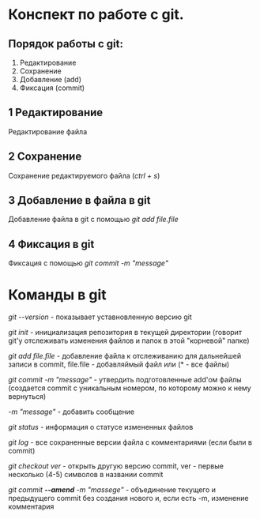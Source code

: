 # Конспект по работе с git.

## Порядок работы с git:
1. Редактирование
2. Сохранение
3. Добавление (add)
4. Фиксация (commit)

## 1 Редактирование

Редактирование файла 

## 2 Сохранение

Сохранение редактируемого файла (*ctrl + s*)

## 3 Добавление в файла в git 

Добавление файла в git с помощью *git add file.file*

## 4 Фиксация в git 

Фиксация с помощью *git commit -m "message"*

# Команды в git

*git --version* - показывает уставновленную версию git

*git init* - инициализация репозитория в текущей директории (говорит git'у отслеживать изменения файлов и папок в этой "корневой" папке)

*git add file.file* - добавление файла к отслеживанию для дальнейшей записи в commit, file.file - добавляймый файл или (* - все файлы)

*git commit -m "message"* -  утвердить подготовленные add'ом файлы (создается commit с уникальным номером, по которому можно к нему вернуться)

*-m "message"* - добавить сообщение 

*git status* - информация о статусе измененных файлов

*git log* - все сохраненные версии файла с комментариями (если были в commit)

*git checkout ver* - открыть другую версию commit, ver - первые несколько (4-5) символов в названии commit

*git commit **--amend** -m "massege"* - объединение текущего и предыдущего commit без создания нового и, если есть -m, изменение комментария 